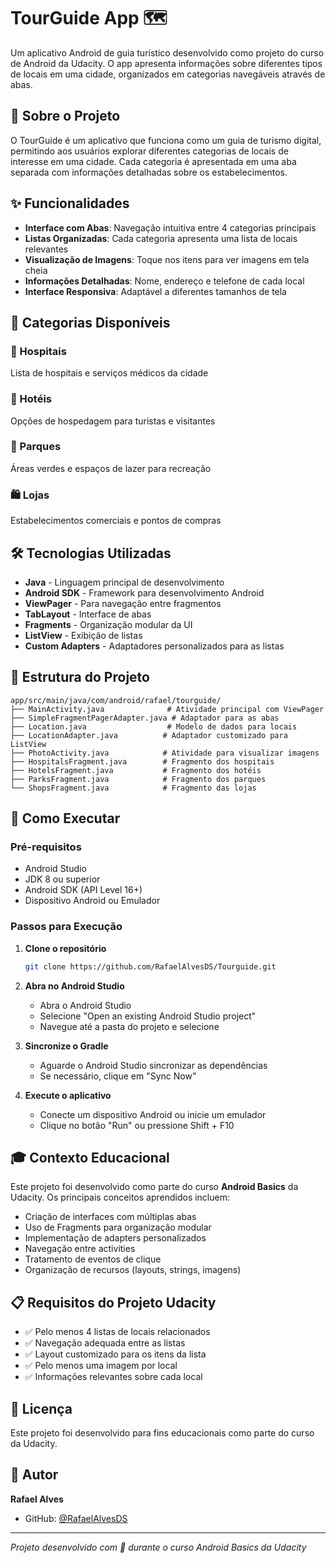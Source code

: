 # TourGuide App 🗺️

Um aplicativo Android de guia turístico desenvolvido como projeto do curso de Android da Udacity. O app apresenta informações sobre diferentes tipos de locais em uma cidade, organizados em categorias navegáveis através de abas.

## 📱 Sobre o Projeto

O TourGuide é um aplicativo que funciona como um guia de turismo digital, permitindo aos usuários explorar diferentes categorias de locais de interesse em uma cidade. Cada categoria é apresentada em uma aba separada com informações detalhadas sobre os estabelecimentos.

## ✨ Funcionalidades

- **Interface com Abas**: Navegação intuitiva entre 4 categorias principais
- **Listas Organizadas**: Cada categoria apresenta uma lista de locais relevantes
- **Visualização de Imagens**: Toque nos itens para ver imagens em tela cheia
- **Informações Detalhadas**: Nome, endereço e telefone de cada local
- **Interface Responsiva**: Adaptável a diferentes tamanhos de tela

## 🏢 Categorias Disponíveis

### 🏥 Hospitais
Lista de hospitais e serviços médicos da cidade

### 🏨 Hotéis
Opções de hospedagem para turistas e visitantes

### 🌳 Parques
Áreas verdes e espaços de lazer para recreação

### 🛍️ Lojas
Estabelecimentos comerciais e pontos de compras

## 🛠️ Tecnologias Utilizadas

- **Java** - Linguagem principal de desenvolvimento
- **Android SDK** - Framework para desenvolvimento Android
- **ViewPager** - Para navegação entre fragmentos
- **TabLayout** - Interface de abas
- **Fragments** - Organização modular da UI
- **ListView** - Exibição de listas
- **Custom Adapters** - Adaptadores personalizados para as listas

## 📁 Estrutura do Projeto

```
app/src/main/java/com/android/rafael/tourguide/
├── MainActivity.java              # Atividade principal com ViewPager
├── SimpleFragmentPagerAdapter.java # Adaptador para as abas
├── Location.java                  # Modelo de dados para locais
├── LocationAdapter.java          # Adaptador customizado para ListView
├── PhotoActivity.java            # Atividade para visualizar imagens
├── HospitalsFragment.java        # Fragmento dos hospitais
├── HotelsFragment.java           # Fragmento dos hotéis
├── ParksFragment.java            # Fragmento dos parques
└── ShopsFragment.java            # Fragmento das lojas
```

## 🚀 Como Executar

### Pré-requisitos
- Android Studio
- JDK 8 ou superior
- Android SDK (API Level 16+)
- Dispositivo Android ou Emulador

### Passos para Execução

1. **Clone o repositório**
   ```bash
   git clone https://github.com/RafaelAlvesDS/Tourguide.git
   ```

2. **Abra no Android Studio**
   - Abra o Android Studio
   - Selecione "Open an existing Android Studio project"
   - Navegue até a pasta do projeto e selecione

3. **Sincronize o Gradle**
   - Aguarde o Android Studio sincronizar as dependências
   - Se necessário, clique em "Sync Now"

4. **Execute o aplicativo**
   - Conecte um dispositivo Android ou inicie um emulador
   - Clique no botão "Run" ou pressione Shift + F10

## 🎓 Contexto Educacional

Este projeto foi desenvolvido como parte do curso **Android Basics** da Udacity. Os principais conceitos aprendidos incluem:

- Criação de interfaces com múltiplas abas
- Uso de Fragments para organização modular
- Implementação de adapters personalizados
- Navegação entre activities
- Tratamento de eventos de clique
- Organização de recursos (layouts, strings, imagens)

## 📋 Requisitos do Projeto Udacity

- ✅ Pelo menos 4 listas de locais relacionados
- ✅ Navegação adequada entre as listas
- ✅ Layout customizado para os itens da lista
- ✅ Pelo menos uma imagem por local
- ✅ Informações relevantes sobre cada local

## 📝 Licença

Este projeto foi desenvolvido para fins educacionais como parte do curso da Udacity.

## 👤 Autor

**Rafael Alves**
- GitHub: [@RafaelAlvesDS](https://github.com/RafaelAlvesDS)

---

*Projeto desenvolvido com 💜 durante o curso Android Basics da Udacity*

